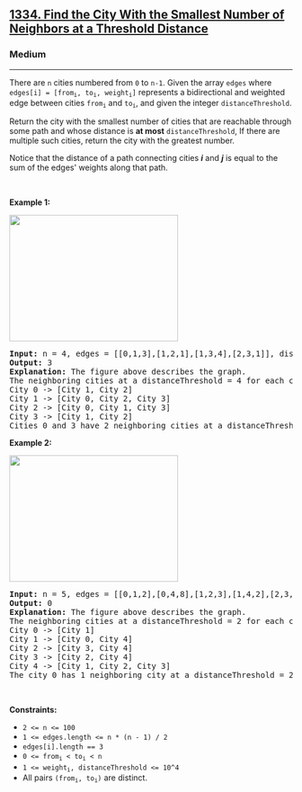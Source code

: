 <h2><a href="https://leetcode.com/problems/find-the-city-with-the-smallest-number-of-neighbors-at-a-threshold-distance/">1334. Find the City With the Smallest Number of Neighbors at a Threshold Distance</a></h2><h3>Medium</h3><hr><div style="user-select: auto;"><p style="user-select: auto;">There are <code style="user-select: auto;">n</code> cities numbered from <code style="user-select: auto;">0</code> to <code style="user-select: auto;">n-1</code>. Given the array <code style="user-select: auto;">edges</code> where <code style="user-select: auto;">edges[i] = [from<sub style="user-select: auto;">i</sub>, to<sub style="user-select: auto;">i</sub>, weight<sub style="user-select: auto;">i</sub>]</code> represents a bidirectional and weighted edge between cities <code style="user-select: auto;">from<sub style="user-select: auto;">i</sub></code> and <code style="user-select: auto;">to<sub style="user-select: auto;">i</sub></code>, and given the integer <code style="user-select: auto;">distanceThreshold</code>.</p>

<p style="user-select: auto;">Return the city with the smallest number of cities that are reachable through some path and whose distance is <strong style="user-select: auto;">at most</strong> <code style="user-select: auto;">distanceThreshold</code>, If there are multiple such cities, return the city with the greatest number.</p>

<p style="user-select: auto;">Notice that the distance of a path connecting cities <em style="user-select: auto;"><strong style="user-select: auto;">i</strong></em> and <em style="user-select: auto;"><strong style="user-select: auto;">j</strong></em> is equal to the sum of the edges' weights along that path.</p>

<p style="user-select: auto;">&nbsp;</p>
<p style="user-select: auto;"><strong class="example" style="user-select: auto;">Example 1:</strong></p>
<img alt="" src="https://assets.leetcode.com/uploads/2020/01/16/find_the_city_01.png" style="width: 300px; height: 225px; user-select: auto;">
<pre style="user-select: auto;"><strong style="user-select: auto;">Input:</strong> n = 4, edges = [[0,1,3],[1,2,1],[1,3,4],[2,3,1]], distanceThreshold = 4
<strong style="user-select: auto;">Output:</strong> 3
<strong style="user-select: auto;">Explanation: </strong>The figure above describes the graph.&nbsp;
The neighboring cities at a distanceThreshold = 4 for each city are:
City 0 -&gt; [City 1, City 2]&nbsp;
City 1 -&gt; [City 0, City 2, City 3]&nbsp;
City 2 -&gt; [City 0, City 1, City 3]&nbsp;
City 3 -&gt; [City 1, City 2]&nbsp;
Cities 0 and 3 have 2 neighboring cities at a distanceThreshold = 4, but we have to return city 3 since it has the greatest number.
</pre>

<p style="user-select: auto;"><strong class="example" style="user-select: auto;">Example 2:</strong></p>
<img alt="" src="https://assets.leetcode.com/uploads/2020/01/16/find_the_city_02.png" style="width: 300px; height: 225px; user-select: auto;">
<pre style="user-select: auto;"><strong style="user-select: auto;">Input:</strong> n = 5, edges = [[0,1,2],[0,4,8],[1,2,3],[1,4,2],[2,3,1],[3,4,1]], distanceThreshold = 2
<strong style="user-select: auto;">Output:</strong> 0
<strong style="user-select: auto;">Explanation: </strong>The figure above describes the graph.&nbsp;
The neighboring cities at a distanceThreshold = 2 for each city are:
City 0 -&gt; [City 1]&nbsp;
City 1 -&gt; [City 0, City 4]&nbsp;
City 2 -&gt; [City 3, City 4]&nbsp;
City 3 -&gt; [City 2, City 4]
City 4 -&gt; [City 1, City 2, City 3]&nbsp;
The city 0 has 1 neighboring city at a distanceThreshold = 2.
</pre>

<p style="user-select: auto;">&nbsp;</p>
<p style="user-select: auto;"><strong style="user-select: auto;">Constraints:</strong></p>

<ul style="user-select: auto;">
	<li style="user-select: auto;"><code style="user-select: auto;">2 &lt;= n &lt;= 100</code></li>
	<li style="user-select: auto;"><code style="user-select: auto;">1 &lt;= edges.length &lt;= n * (n - 1) / 2</code></li>
	<li style="user-select: auto;"><code style="user-select: auto;">edges[i].length == 3</code></li>
	<li style="user-select: auto;"><code style="user-select: auto;">0 &lt;= from<sub style="user-select: auto;">i</sub> &lt; to<sub style="user-select: auto;">i</sub> &lt; n</code></li>
	<li style="user-select: auto;"><code style="user-select: auto;">1 &lt;= weight<sub style="user-select: auto;">i</sub>,&nbsp;distanceThreshold &lt;= 10^4</code></li>
	<li style="user-select: auto;">All pairs <code style="user-select: auto;">(from<sub style="user-select: auto;">i</sub>, to<sub style="user-select: auto;">i</sub>)</code> are distinct.</li>
</ul>
</div>